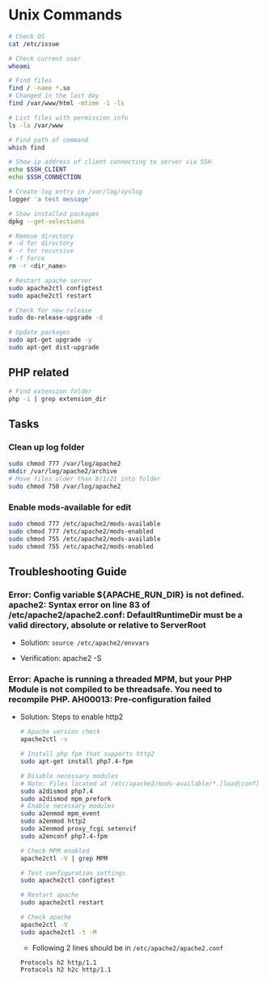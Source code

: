 # Unix Commands

```sh
# Check OS
cat /etc/issue

# Check current user
whoami

# Find files
find / -name *.so
# Changed in the last day
find /var/www/html -mtime -1 -ls

# List files with permission info
ls -la /var/www

# Find path of command
which find

# Show ip address of client connecting to server via SSH
echo $SSH_CLIENT
echo $SSH_CONNECTION

# Create log entry in /var/log/syslog
logger 'a test message'

# Show installed packages
dpkg --get-selections

# Remove directory
# -d for directory
# -r for recursive
# -f force
rm -r <dir_name>

# Restart apache server
sudo apache2ctl configtest
sudo apache2ctl restart

# Check for new release
sudo do-release-upgrade -d

# Update packages
sudo apt-get upgrade -y
sudo apt-get dist-upgrade
```

## PHP related

```sh
# Find extension folder
php -i | grep extension_dir
```


## Tasks

### Clean up log folder

```sh
sudo chmod 777 /var/log/apache2
mkdir /var/log/apache2/archive
# Move files older than 8/1/21 into folder
sudo chmod 750 /var/log/apache2
```

### Enable mods-available for edit
```sh
sudo chmod 777 /etc/apache2/mods-available
sudo chmod 777 /etc/apache2/mods-enabled
sudo chmod 755 /etc/apache2/mods-available
sudo chmod 755 /etc/apache2/mods-enabled
```


## Troubleshooting Guide

### Error: Config variable ${APACHE_RUN_DIR} is not defined. apache2: Syntax error on line 83 of /etc/apache2/apache2.conf: DefaultRuntimeDir must be a valid directory, absolute or relative to ServerRoot

* Solution: `source /etc/apache2/envvars`

* Verification: apache2 -S

### Error: Apache is running a threaded MPM, but your PHP Module is not compiled to be threadsafe. You need to recompile PHP. AH00013: Pre-configuration failed

* Solution: Steps to enable http2

  ```sh
  # Apache version check
  apache2ctl -v

  # Install php fpm that supports http2
  sudo apt-get install php7.4-fpm

  # Disable necessary modules
  # Note: Files located at /etc/apache2/mods-available/*.[load|conf]
  sudo a2dismod php7.4
  sudo a2dismod mpm_prefork
  # Enable necessary modules
  sudo a2enmod mpm_event
  sudo a2enmod http2
  sudo a2enmod proxy_fcgi setenvif
  sudo a2enconf php7.4-fpm

  # Check MPM enabled
  apache2ctl -V | grep MPM

  # Test configuration settings
  sudo apache2ctl configtest

  # Restart apache
  sudo apache2ctl restart

  # Check apache
  apache2ctl -V
  sudo apache2ctl -t -M
  ```

  * Following 2 lines should be in `/etc/apache2/apache2.conf`

  ```
  Protocols h2 http/1.1
  Protocols h2 h2c http/1.1
  ```
